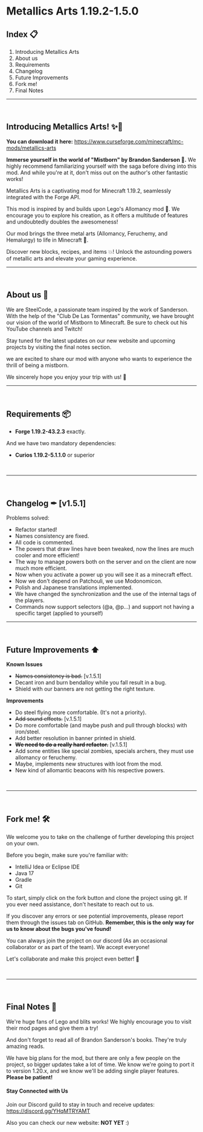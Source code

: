 # Metallics Arts 1.19.2-1.5.0



## Index 📋
1. Introducing Metallics Arts
2. About us
3. Requirements
4. Changelog
5. Future Improvements
6. Fork me!
7. Final Notes
---
<br>

## **Introducing Metallics Arts! ✨📘**

**You can download it here:** https://www.curseforge.com/minecraft/mc-mods/metallics-arts

**Immerse yourself in the world of "Mistborn" by Brandon Sanderson 💫.** We highly recommend familiarizing yourself with the saga before diving into this mod. And while you're at it, don't miss out on the author's other fantastic works!

Metallics Arts is a captivating mod for Minecraft 1.19.2, seamlessly integrated with the Forge API.

This mod is inspired by and builds upon Lego's Allomancy mod 🌟. We encourage you to explore his creation, as it offers a multitude of features and undoubtedly doubles the awesomeness!

Our mod brings the three metal arts (Allomancy, Feruchemy, and Hemalurgy) to life in Minecraft 🌌.

Discover new blocks, recipes, and items 💥! Unlock the astounding powers of metallic arts and elevate your gaming experience.
<br>

------

<br>

## **About us 🙋**
We are SteelCode, a passionate team inspired by the work of Sanderson. With the help of the "Club De Las Tormentas" community, we have brought our vision of the world of Mistborn to Minecraft. Be sure to check out his YouTube channels and Twitch!

Stay tuned for the latest updates on our new website and upcoming projects by visiting the final notes section.

we are excited to share our mod with anyone who wants to experience the thrill of being a mistborn.

We sincerely hope you enjoy your trip with us! 🎉
<br>

------

<br>

## **Requirements 📦**

- **Forge 1.19.2-43.2.3** exactly.

And we have two mandatory dependencies:
- **Curios 1.19.2-5.1.1.0** or superior

<br>

------

<br>

## **Changelog ✒ [v1.5.1]️** 

Problems solved:
- Refactor started!
- Names consistency are fixed.
- All code is commented.
- The powers that draw lines have been tweaked, now the lines are much cooler and more efficient!
- The way to manage powers both on the server and on the client are now much more efficient.
- Now when you activate a power up you will see it as a minecraft effect.
- Now we don't depend on Patchouli, we use Modonomicon.
- Polish and Japanese translations implemented.
- We have changed the synchronization and the use of the internal tags of the players.
- Commands now support selectors (@a, @p...) and support not having a specific target (applied to yourself)
  <br>

------

<br>

## **Future Improvements ⬆️**

**Known Issues**
- ~~Names consistency is bad.~~ [v.1.5.1]
- Decant iron and burn bendalloy while you fall result in a bug.
- Shield with our banners are not getting the right texture.

**Improvements**
- Do steel flying more comfortable. (It's not a priority).
- ~~Add sound effects.~~ [v.1.5.1]
- Do more comfortable (and maybe push and pull through blocks) with iron/steel. 
- Add better resolution in banner printed in shield.
- ~~**We need to do a really hard refactor.**~~ [v.1.5.1]
- Add some entities like special zombies, specials archers, they must use allomancy or feruchemy.
- Maybe, implements new structures with loot from the mod.
- New kind of allomantic beacons with his respective powers.

<br>

------

<br>

## **Fork me! 🛠️**
We welcome you to take on the challenge of further developing this project on your own.

Before you begin, make sure you're familiar with:
- IntelliJ Idea or Eclipse IDE
- Java 17
- Gradle
- Git

To start, simply click on the fork button and clone the project using git. If you ever need assistance, don't hesitate to reach out to us.

If you discover any errors or see potential improvements, please report them through the issues tab on GitHub. **Remember, this is the only way for us to know about the bugs you've found!**

You can always join the project on our discord (As an occasional collaborator or as part of the team). We accept everyone!

Let's collaborate and make this project even better! 🌟

<br>

------

<br>

## **Final Notes 🚀**

We're huge fans of Lego and blits works! We highly encourage you to visit their mod pages and give them a try!

And don't forget to read all of Brandon Sanderson's books. They're truly amazing reads.

We have big plans for the mod, but there are only a few people on the project, so bigger updates take a lot of time. 
We know we're going to port it to version 1.20.x, and we know we'll be adding single player features. **Please be patient!**

#### **Stay Connected with Us**

Join our Discord guild to stay in touch and receive updates: https://discord.gg/YHqMTRYAMT

Also you can check our new website: **NOT YET** :)
